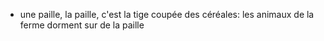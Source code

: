 - une paille, la paille, c'est la tige coupée des céréales: les animaux de la ferme dorment sur de la paille